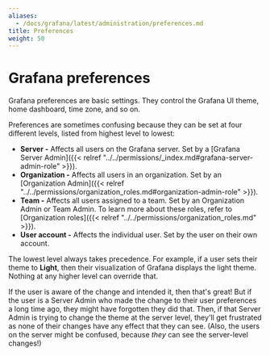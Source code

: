 ```yaml
---
aliases:
  - /docs/grafana/latest/administration/preferences.md
title: Preferences
weight: 50
---
```


# Grafana preferences

Grafana preferences are basic settings. They control the Grafana UI theme, home dashboard, time zone, and so on.

Preferences are sometimes confusing because they can be set at four different levels, listed from highest level to lowest:

- **Server -** Affects all users on the Grafana server. Set by a [Grafana Server Admin]({{< relref "../../permissions/_index.md#grafana-server-admin-role" >}}).
- **Organization -** Affects all users in an organization. Set by an [Organization Admin]({{< relref "../../permissions/organization_roles.md#organization-admin-role" >}}).
- **Team -** Affects all users assigned to a team. Set by an Organization Admin or Team Admin. To learn more about these roles, refer to [Organization roles]({{< relref "../../permissions/organization_roles.md" >}}).
- **User account -** Affects the individual user. Set by the user on their own account.

The lowest level always takes precedence. For example, if a user sets their theme to **Light**, then their visualization of Grafana displays the light theme. Nothing at any higher level can override that.

If the user is aware of the change and intended it, then that's great! But if the user is a Server Admin who made the change to their user preferences a long time ago, they might have forgotten they did that. Then, if that Server Admin is trying to change the theme at the server level, they'll get frustrated as none of their changes have any effect that they can see. (Also, the users on the server might be confused, because _they_ can see the server-level changes!)
